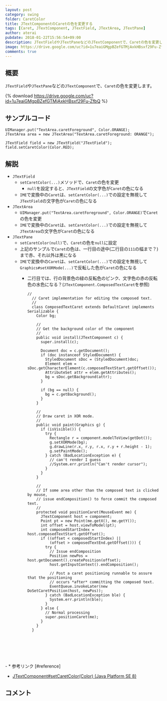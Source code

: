 ```yaml
---
layout: post
category: swing
folder: CaretColor
title: JTextComponentのCaretの色を変更する
tags: [Caret, JTextComponent, JTextField, JTextArea, JTextPane]
author: aterai
pubdate: 2018-01-22T15:56:54+09:00
description: JTextFieldやJTextPaneなどのJTextComponentで、Caretの色を変更します。
image: https://drive.google.com/uc?id=1u7eaiGMgpBZefGTMjAxkHBsxf29Fu-ZfbQ
comments: true
---
```

## 概要
`JTextField`や`JTextPane`などの`JTextComponent`で、`Caret`の色を変更します。

{% download https://drive.google.com/uc?id=1u7eaiGMgpBZefGTMjAxkHBsxf29Fu-ZfbQ %}

## サンプルコード
<pre class="prettyprint"><code>UIManager.put("TextArea.caretForeground", Color.ORANGE);
JTextArea area = new JTextArea("TextArea.caretForeground: ORANGE");

JTextField field = new JTextField("JTextField");
field.setCaretColor(Color.RED);
</code></pre>

## 解説
- `JTextField`
    - `setCaretColor(...)`メソッドで、`Caret`の色を変更
        - `null`を設定すると、`JTextField`の文字色が`Caret`の色になる
    - `IME`で変換中の`Caret`は、`setCaretColor(...)`での設定を無視して`JTextField`の文字色が`Caret`の色になる
- `JTextArea`
    - `UIManager.put("TextArea.caretForeground", Color.ORANGE)`で`Caret`の色を変更
    - `IME`で変換中の`Caret`は、`setCaretColor(...)`での設定を無視して`JTextArea`の文字色が`Caret`の色になる
- `JTextPane`
    - `setCaretColor(null)`で、`Caret`の色を`null`に設定
    - 上記のサンプルで`Caret`の色は、一行目の途中(二行目の`111`の幅まで？)まで赤、それ以外は黒になる
    - `IME`で変換中の`Caret`は、`setCaretColor(...)`での設定を無視して`Graphics#setXORMode(...)`で反転した色が`Caret`の色になる
        - 二行目では、行の背景色の緑の反転色のピンク、文字色の赤の反転色の水色になる？(`JTextComponent.ComposedTextCaret`を参照)
            
            <pre class="prettyprint"><code>//
            // Caret implementation for editing the composed text.
            //
            class ComposedTextCaret extends DefaultCaret implements Serializable {
              Color bg;
            
              //
              // Get the background color of the component
              //
              public void install(JTextComponent c) {
                super.install(c);
            
                Document doc = c.getDocument();
                if (doc instanceof StyledDocument) {
                  StyledDocument sDoc = (StyledDocument)doc;
                  Element elem = sDoc.getCharacterElement(c.composedTextStart.getOffset());
                  AttributeSet attr = elem.getAttributes();
                  bg = sDoc.getBackground(attr);
                }
            
                if (bg == null) {
                  bg = c.getBackground();
                }
              }
            
              //
              // Draw caret in XOR mode.
              //
              public void paint(Graphics g) {
                if (isVisible()) {
                  try {
                    Rectangle r = component.modelToView(getDot());
                    g.setXORMode(bg);
                    g.drawLine(r.x, r.y, r.x, r.y + r.height - 1);
                    g.setPaintMode();
                  } catch (BadLocationException e) {
                    // can't render I guess
                    //System.err.println("Can't render cursor");
                  }
                }
              }
            
              //
              // If some area other than the composed text is clicked by mouse,
              // issue endComposition() to force commit the composed text.
              //
              protected void positionCaret(MouseEvent me) {
                JTextComponent host = component;
                Point pt = new Point(me.getX(), me.getY());
                int offset = host.viewToModel(pt);
                int composedStartIndex = host.composedTextStart.getOffset();
                if ((offset &lt; composedStartIndex) ||
                    (offset &gt; composedTextEnd.getOffset())) {
                  try {
                    // Issue endComposition
                    Position newPos = host.getDocument().createPosition(offset);
                    host.getInputContext().endComposition();
            
                    // Post a caret positioning runnable to assure that the positioning
                    // occurs *after* committing the composed text.
                    EventQueue.invokeLater(new DoSetCaretPosition(host, newPos));
                  } catch (BadLocationException ble) {
                    System.err.println(ble);
                  }
                } else {
                  // Normal processing
                  super.positionCaret(me);
                }
              }
            }
</code></pre>
        - * 参考リンク [#reference]
- [JTextComponent#setCaretColor(Color) (Java Platform SE 8)](https://docs.oracle.com/javase/jp/8/docs/api/javax/swing/text/JTextComponent.html#setCaretColor-java.awt.Color-)

<!-- dummy comment line for breaking list -->

## コメント
